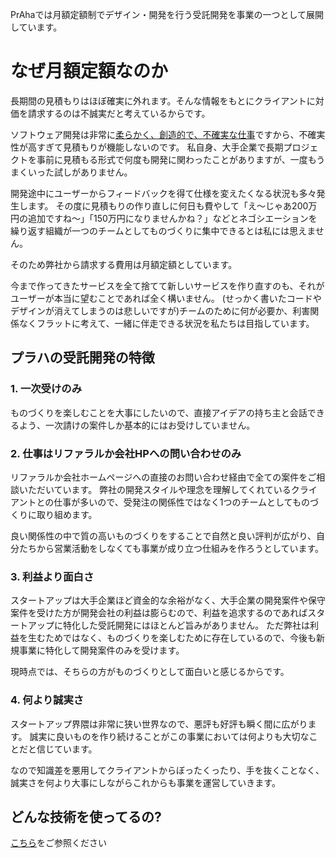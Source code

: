 PrAhaでは月額定額制でデザイン・開発を行う受託開発を事業の一つとして展開しています。

# なぜ月額定額なのか
長期間の見積もりはほぼ確実に外れます。そんな情報をもとにクライアントに対価を請求するのは不誠実だと考えているからです。

ソフトウェア開発は非常に[柔らかく、創造的で、不確実な仕事](https://www.amazon.co.jp/-/en/gp/product/1732102201/ref=ppx_yo_dt_b_asin_title_o00_s00?ie=UTF8&psc=1)ですから、不確実性が高すぎて見積もりが機能しないのです。
私自身、大手企業で長期プロジェクトを事前に見積もる形式で何度も開発に関わったことがありますが、一度もうまくいった試しがありません。

開発途中にユーザーからフィードバックを得て仕様を変えたくなる状況も多々発生します。
その度に見積もりの作り直しに何日も費やして「え〜じゃあ200万円の追加ですね〜」「150万円になりませんかね？」などとネゴシエーションを繰り返す組織が一つのチームとしてものづくりに集中できるとは私には思えません。

そのため弊社から請求する費用は月額定額としています。

今まで作ってきたサービスを全て捨てて新しいサービスを作り直すのも、それがユーザーが本当に望むことであれば全く構いません。
(せっかく書いたコードやデザインが消えてしまうのは悲しいですが)チームのために何が必要か、利害関係なくフラットに考えて、一緒に伴走できる状況を私たちは目指しています。

## プラハの受託開発の特徴
### 1. 一次受けのみ
ものづくりを楽しむことを大事にしたいので、直接アイデアの持ち主と会話できるよう、一次請けの案件しか基本的にはお受けしていません。

### 2. 仕事はリファラルか会社HPへの問い合わせのみ
リファラルか会社ホームページへの直接のお問い合わせ経由で全ての案件をご相談いただいています。
弊社の開発スタイルや理念を理解してくれているクライアントとの仕事が多いので、受発注の関係性ではなく1つのチームとしてものづくりに取り組めます。

良い関係性の中で質の高いものづくりをすることで自然と良い評判が広がり、自分たちから営業活動をしなくても事業が成り立つ仕組みを作ろうとしています。

### 3. 利益より面白さ
スタートアップは大手企業ほど資金的な余裕がなく、大手企業の開発案件や保守案件を受けた方が開発会社の利益は膨らむので、利益を追求するのであればスタートアップに特化した受託開発にはほとんど旨みがありません。
ただ弊社は利益を生むためではなく、ものづくりを楽しむために存在しているので、今後も新規事業に特化して開発案件のみを受けます。

現時点では、そちらの方がものづくりとして面白いと感じるからです。

### 4. 何より誠実さ

スタートアップ界隈は非常に狭い世界なので、悪評も好評も瞬く間に広がります。
誠実に良いものを作り続けることがこの事業においては何よりも大切なことだと信じています。

なので知識差を悪用してクライアントからぼったくったり、手を抜くことなく、誠実さを何より大事にしながらこれからも事業を運営していきます。

## どんな技術を使ってるの?
[こちら](./事業_使用技術.md)をご参照ください
